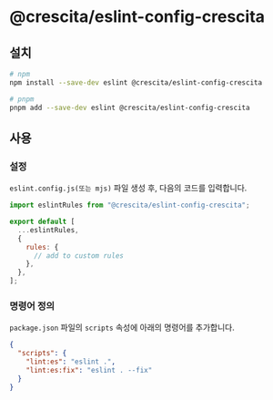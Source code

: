 # @crescita/eslint-config-crescita

## 설치

```bash
# npm
npm install --save-dev eslint @crescita/eslint-config-crescita

# pnpm
pnpm add --save-dev eslint @crescita/eslint-config-crescita
```

## 사용

### 설정

`eslint.config.js(또는 mjs)` 파일 생성 후, 다음의 코드를 입력합니다.

<!-- eslint-ignore -->

```js
import eslintRules from "@crescita/eslint-config-crescita";

export default [
  ...eslintRules,
  {
    rules: {
      // add to custom rules
    },
  },
];
```

### 명령어 정의

`package.json` 파일의 `scripts` 속성에 아래의 명령어를 추가합니다.

```json
{
  "scripts": {
    "lint:es": "eslint .",
    "lint:es:fix": "eslint . --fix"
  }
}
```
